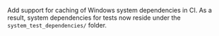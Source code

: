 Add support for caching of Windows system dependencies in CI. As a result,
system dependencies for tests now reside under the `system_test_dependencies/` folder.
